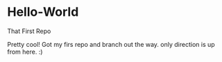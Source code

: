 # Hello-World
That First Repo

Pretty cool! Got my firs repo and branch out the way. only direction is up from here. :)

